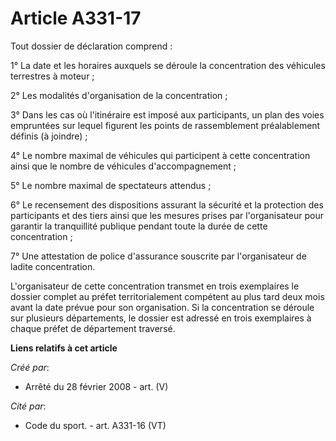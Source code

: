 # Article A331-17

Tout dossier de déclaration comprend :

1° La date et les horaires auxquels se déroule la concentration des véhicules terrestres à moteur ;

2° Les modalités d'organisation de la concentration ;

3° Dans les cas où l'itinéraire est imposé aux participants, un plan des voies empruntées sur lequel figurent les points de
rassemblement préalablement définis (à joindre) ;

4° Le nombre maximal de véhicules qui participent à cette concentration ainsi que le nombre de véhicules d'accompagnement ;

5° Le nombre maximal de spectateurs attendus ;

6° Le recensement des dispositions assurant la sécurité et la protection des participants et des tiers ainsi que les mesures
prises par l'organisateur pour garantir la tranquillité publique pendant toute la durée de cette concentration ;

7° Une attestation de police d'assurance souscrite par l'organisateur de ladite concentration.

L'organisateur de cette concentration transmet en trois exemplaires le dossier complet au préfet territorialement compétent
au plus tard deux mois avant la date prévue pour son organisation. Si la concentration se déroule sur plusieurs départements,
le dossier est adressé en trois exemplaires à chaque préfet de département traversé.

**Liens relatifs à cet article**

_Créé par_:

  - Arrêté du 28 février 2008 - art. (V)

_Cité par_:

  - Code du sport. - art. A331-16 (VT)
